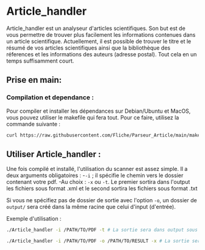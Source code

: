 # Article_handler

Article_handler est un analyseur d'articles scientifiques. Son but est de vous permettre de trouver plus facilement les informations contenues dans un article scientifique.
Actuellement, il est possible de trouver le titre et le résumé de vos articles scientifiques ainsi que la bibliothèque des réferences et les informations des auteurs (adresse postal). Tout cela en un temps suffisamment court.
## Prise en main:

### Compilation et dependance :

Pour compiler et installer les dépendances sur Debian/Ubuntu et MacOS, vous pouvez utiliser le makefile qui fera tout. Pour ce faire, utilisez la commande suivante :
```bash
curl https://raw.githubusercontent.com/Fliche/Parseur_Article/main/makefile && make clone && cd Parseur_Article && make
```

## Utiliser Article_handler :

Une fois compilé et installé, l'utilisation du scanner est assez simple.
Il a deux arguments obligatoires : 
  -`-i` ; il spécifie le chemin vers le dossier contenant votre pdf.
  -Au choix : `-x` ou `-t`. Le premier sortira dans l'output les fichiers sous format .xml et le second sortira les fichiers sous format .txt

Si vous ne spécifiez pas de dossier de sortie avec l'option `-o`, un dossier de `output/` sera créé dans la même racine que celui d'input (d'entrée).



Exemple d'utilisation :
```bash
./Article_handler -i /PATH/TO/PDF -t # La sortie sera dans output sous format .txt

./Article_handler -i /PATH/TO/PDF -o /PATH/TO/RESULT -x # La sortie sera dans /PATH/TO/RESULT.xml
```
